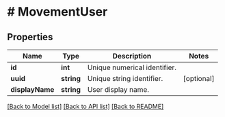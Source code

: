 # # MovementUser

## Properties

Name | Type | Description | Notes
------------ | ------------- | ------------- | -------------
**id** | **int** | Unique numerical identifier. |
**uuid** | **string** | Unique string identifier. | [optional]
**displayName** | **string** | User display name. |

[[Back to Model list]](../../README.md#models) [[Back to API list]](../../README.md#endpoints) [[Back to README]](../../README.md)
